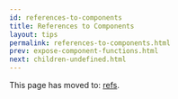 ```yaml
---
id: references-to-components
title: References to Components
layout: tips
permalink: references-to-components.html
prev: expose-component-functions.html
next: children-undefined.html
---
```


This page has moved to: [refs](/react/docs/more-about-refs.html).
